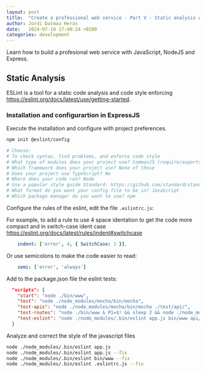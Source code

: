 ```yaml
---
layout: post
title:  "Create a professional web service - Part V - Static analysis with ESLint"
author: Jordi Dalmau Heras
date:   2024-07-10 17:48:24 +0200
categories: development
---
```

Learn how to build a profesional web service with JavaScript, NodeJS and Express.

## Static Analysis

ESLint is a tool for a static code analysis and code style enforcing <https://eslint.org/docs/latest/use/getting-started>.

### Installation and configurartion in ExpressJS

Execute the installation and configure with project preferences.

```bash
npm init @eslint/config

# Choose:
# To check syntax, find problems, and enforce code style
# What type of modules does your project use? CommonJS (require/exports)
# Which framework does your project use? None of these
# Does your project use TypeScript? No
# Where does your code run? Node
# Use a popular style guide Standard: https://github.com/standard/standard
# What format do you want your config file to be in? JavaScript
# Which package manager do you want to use? npm
```

Configure the rules of the eslint, edit the file `.eslintrc.js`:

For example, to add a rule to use 4 space identation to get the code more compact and in switch-case ident case <https://eslint.org/docs/latest/rules/indent#switchcase>

```yaml
    indent: ['error', 4, { SwitchCase: 1 }],
```

Or use semicolons to make the code easier to read:

```yaml
    semi: ['error', 'always']
```

Add to the package.json file the eslint tests:

```json
  "scripts": {
    "start": "node ./bin/www",
    "test": "node ./node_modules/mocha/bin/mocha",
    "test-apis": "node ./node_modules/mocha/bin/mocha ./test/api/",
    "test-routes": "node ./bin/www & P1=$! && sleep 2 && node ./node_modules/mocha/bin/mocha ./test/routes/v1/ && kill $P1",
    "test-eslint": "node ./node_modules/.bin/eslint app.js bin/www api/*.js routes/*.js"
  }
```

Analyze and correct the style of the javascript files

```bash
node ./node_modules/.bin/eslint app.js
node ./node_modules/.bin/eslint app.js --fix
node ./node_modules/.bin/eslint bin/www --fix
node ./node_modules/.bin/eslint .eslintrc.js --fix
```
